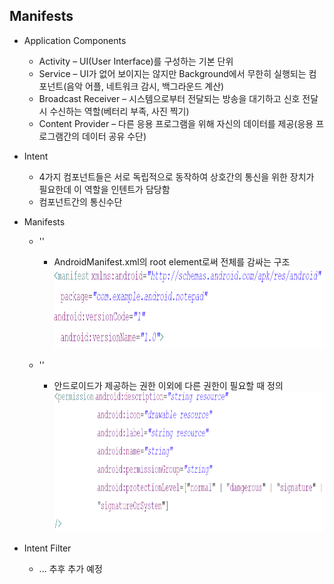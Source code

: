 ## **Manifests**
 - Application Components
	 - Activity
	 	 – UI(User Interface)를 구성하는 기본 단위
	 - Service
	 	 – UI가 없어 보이지는 않지만 Background에서 무한히 실행되는 컴포넌트(음악 어플, 네트워크 감시, 백그라운드 계산)
	 - Broadcast Receiver
	 	 – 시스템으로부터 전달되는 방송을 대기하고 신호 전달시 수신하는 역할(베터리 부족, 사진 찍기)
	 - Content Provider
	 	 – 다른 응용 프로그램을 위해 자신의 데이터를 제공(응용 프로그램간의 데이터 공유 수단)
 - Intent
	 - 4가지 컴포넌트들은 서로 독립적으로 동작하여 상호간의 통신을 위한 장치가 필요한데 이 역할을 인텐트가 담당함
	 - 컴포넌트간의 통신수단

 - Manifests
	 - '<manifest xmlns:android="Java Package의 이름">'
	 	- AndroidManifest.xml의 root element로써 전체를 감싸는 구조
<img width="900" height="130" src="../image/Manifests_1.png"></img>

	 - '<uses-permission android:name="<permission> 엘리먼트를 사용해 정의된 퍼미션의 이름">'
		 - 안드로이드가 제공하는 권한 이외에 다른 권한이 필요할 때 정의
<img width="900" height="225" src="../image/Manifests_2.png"></img>
 
 - Intent Filter
	 - ... 추후 추가 예정